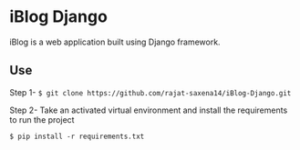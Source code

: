 # iBlog Django

iBlog is a web application built using Django framework.

## Use

Step 1- `$ git clone https://github.com/rajat-saxena14/iBlog-Django.git`

Step 2- Take an activated virtual environment and install the requirements to run the project

`$ pip install -r requirements.txt`

